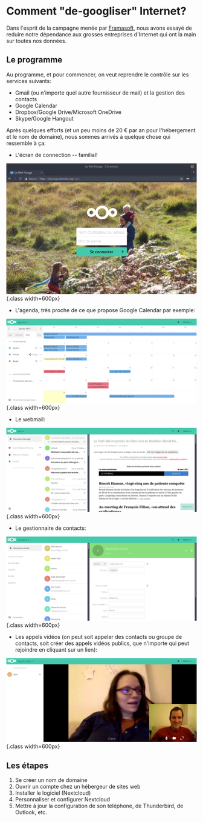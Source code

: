 Comment "de-googliser" Internet?
================================

Dans l'esprit de la campagne menée par
[Framasoft](https://degooglisons-internet.org/), nous avons essayé de reduire
notre dépendance aux grosses entreprises d'Internet qui ont la main sur toutes
nos données.

Le programme
------------

Au programme, et pour commencer, on veut reprendre le contrôle sur les services suivants:

- Gmail (ou n'importe quel autre fournisseur de mail) et la gestion des contacts
- Google Calendar
- Dropbox/Google Drive/Microsoft OneDrive
- Skype/Google Hangout

Après quelques efforts (et un peu moins de 20 € par an pour l'hébergement et le nom de domaine), nous sommes arrivés à quelque chose qui ressemble à ça:

- L'écran de connection -- familial!

![Écran de connection](imgs/nextcloud-login.png){.class width=600px}

- L'agenda, très proche de ce que propose Google Calendar par exemple:

![Agenda](imgs/nextcloud-calendar.png){.class width=600px}


- Le webmail:

![Webmail](imgs/nextcloud-mail.png){.class width=600px}


- Le gestionnaire de contacts:

![Contacts](imgs/nextcloud-contacts.png){.class width=600px}


- Les appels vidéos (on peut soit appeler des contacts ou groupe de contacts,
  soit créer des appels vidéos publics, que n'importe qui peut rejoindre en
  cliquant sur un lien):

![Appels vidéos](imgs/nextcloud-videocalls.png){.class width=600px}



Les étapes
----------

1. Se créer un nom de domaine
2. Ouvrir un compte chez un hébergeur de sites web
3. Installer le logiciel (Nextcloud)
4. Personnaliser et configurer Nextcloud
5. Mettre à jour la configuration de son téléphone, de Thunderbird, de Outlook,
   etc.


